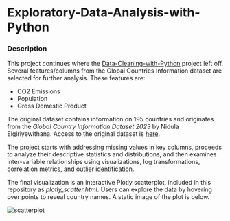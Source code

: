 # Exploratory-Data-Analysis-with-Python
### Description
This project continues where the [Data-Cleaning-with-Python](https://github.com/Mcfeenix/Data-Cleaning-with-Python.git) project left off. Several features/columns from the Global Countries Information dataset are selected for further analysis. These features are:
- CO2 Emissions
- Population
- Gross Domestic Product

The original dataset contains information on 195 countries and originates from the *Global Country Information Dataset 2023* by Nidula Elgiriyewithana. Access to the original dataset is [here](https://www.kaggle.com/datasets/nelgiriyewithana/countries-of-the-world-2023/data).

The project starts with addressing missing values in key columns, proceeds to analyze their descriptive statistics and distributions, and then examines inter-variable relationships using visualizations, log transformations, correlation metrics, and outlier identification.

The final visualization is an interactive Plotly scatterplot, included in this repository as *plotly_scatter.html*. Users can explore the data by hovering over points to reveal country names. A static image of the plot is below.

![scatterplot](https://github.com/user-attachments/assets/3264056d-78fd-434c-bf66-91b51b4476ce)

